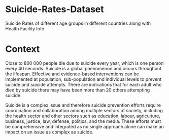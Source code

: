 # Suicide-Rates-Dataset
Suicide Rates of different age groups in different countries along with Health Facility Info

# Context
Close to 800 000 people die due to suicide every year, which is one person every 40 seconds. Suicide is a global phenomenon and occurs throughout the lifespan. Effective and evidence-based interventions can be implemented at population, sub-population and individual levels to prevent suicide and suicide attempts. There are indications that for each adult who died by suicide there may have been more than 20 others attempting suicide.

Suicide is a complex issue and therefore suicide prevention efforts require coordination and collaboration among multiple sectors of society, including the health sector and other sectors such as education, labour, agriculture, business, justice, law, defense, politics, and the media. These efforts must be comprehensive and integrated as no single approach alone can make an impact on an issue as complex as suicide.
